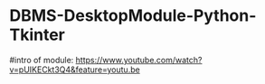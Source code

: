 # DBMS-DesktopModule-Python-Tkinter
#intro of module: https://www.youtube.com/watch?v=pUIKECkt3Q4&feature=youtu.be
